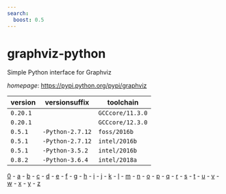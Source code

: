 ```yaml
---
search:
  boost: 0.5
---
```

# graphviz-python

Simple Python interface for Graphviz

*homepage*: <https://pypi.python.org/pypi/graphviz>

version | versionsuffix | toolchain
--------|---------------|----------
``0.20.1`` |  | ``GCCcore/11.3.0``
``0.20.1`` |  | ``GCCcore/12.3.0``
``0.5.1`` | ``-Python-2.7.12`` | ``foss/2016b``
``0.5.1`` | ``-Python-2.7.12`` | ``intel/2016b``
``0.5.1`` | ``-Python-3.5.2`` | ``intel/2016b``
``0.8.2`` | ``-Python-3.6.4`` | ``intel/2018a``

[0](../0/index.md) - [a](../a/index.md) - [b](../b/index.md) - [c](../c/index.md) - [d](../d/index.md) - [e](../e/index.md) - [f](../f/index.md) - [g](../g/index.md) - [h](../h/index.md) - [i](../i/index.md) - [j](../j/index.md) - [k](../k/index.md) - [l](../l/index.md) - [m](../m/index.md) - [n](../n/index.md) - [o](../o/index.md) - [p](../p/index.md) - [q](../q/index.md) - [r](../r/index.md) - [s](../s/index.md) - [t](../t/index.md) - [u](../u/index.md) - [v](../v/index.md) - [w](../w/index.md) - [x](../x/index.md) - [y](../y/index.md) - [z](../z/index.md)

